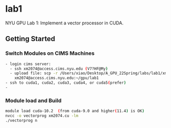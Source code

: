 # lab1

NYU GPU Lab 1: Implement a vector processor in CUDA.

## Getting Started

### Switch Modules on CIMS Machines
```bash
- login cims server:
  - ssh xm2074@access.cims.nyu.edu (V7?HF@My)
  - upload file: scp -r /Users/xiao/Desktop/A_GPU_22Spring/labs/lab1/xm2074.cu 
    xm2074@access.cims.nyu.edu:~/gpu/lab1
- ssh to cuda1, cuda2, cuda3, cuda4, or cuda5(prefer)
- 
```

### Module load and Build

```bash
module load cuda-10.2  (from cuda-9.0 and higher(11.4) is OK)
nvcc -o vectorprog xm2074.cu -lm
./vectorprog n
```
